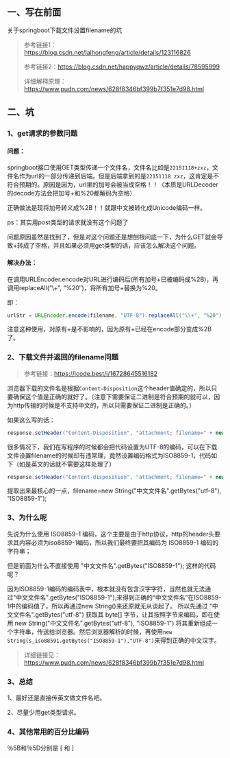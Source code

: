 ## 一、写在前面

关于springboot下载文件设置filename的坑

> 参考链接1：https://blog.csdn.net/laihongfeng/article/details/123116826
>
> 参考链接2：https://blog.csdn.net/happyqwz/article/details/78595999
>
> 详细解释原理：https://www.pudn.com/news/628f8346bf399b7f351e7d98.html



## 二、坑

### 1、get请求的参数问题

#### 问题：

springboot接口使用GET类型传递一个文件名，文件名比如是`22151118+zxz`，文件名作为url的一部分传递到后端。但是后端拿到的是`22151118 zxz`，这肯定是不符合预期的。原因是因为，url里的加号会被当成空格！！（本质是URLDecoder的decode方法会把加号+和%20都解码为空格）

正确做法是现将加号转义成%2B！！就跟中文被转化成Unicode编码一样。

ps：其实用post类型的请求就没有这个问题了

问题原因虽然是找到了，但是对这个问题还是想刨根问底一下，为什么GET就会导致+转成了空格，并且如果必须用get类型的话，应该怎么解决这个问题。

#### 解决办法：

在调用URLEncoder.encode对URL进行编码后(所有加号+已被编码成%2B)，再调用replaceAll(“\\+”, “%20″)，将所有加号+替换为%20。

即：

```java
urlStr = URLEncoder.encode(filename, "UTF-8").replaceAll("\\+", "%20");
```

注意这种使用，对原有+是不影响的，因为原有+已经在encode部分变成%2B了。



### 2、下载文件并返回的filename问题

> 参考链接：https://icode.best/i/16728645516182

浏览器下载的文件名是根据`Content-Disposition`这个header值确定的，所以只要确保这个值是正确的就好了。（注意下需要保证二进制是符合预期的就可以，因为http传输的时候是不支持中文的，所以只需要保证二进制是正确的。）

如果这么写的话：

```java
response.setHeader("Content-Disposition", "attachment; filename=" + new String(filename.getBytes("UTF-8"),"ISO8859-1"));
```

很多情况下，我们在写程序的时候都会把代码设置为UTF-8的编码，可以在下载文件设置filename的时候却有违常理，竟然设置编码格式为ISO8859-1，代码如下（如是英文的话就不需要这样处理了）

```java
response.setHeader("Content-disposition", "attachment; filename=" + new String("中文文件名".getBytes("utf-8"), "ISO8859-1")); 
```

 提取出来最核心的一点，filename=new String("中文文件名".getBytes("utf-8"), "ISO8859-1");

### 3、为什么呢

先说为什么使用 ISO8859-1 编码，这个主要是由于http协议，http的header头要求其内容必须为iso8859-1编码，所以我们最终要把其编码为 ISO8859-1 编码的字符串；

但是前面为什么不直接使用 "中文文件名".getBytes("ISO8859-1"); 这样的代码呢？

因为ISO8859-1编码的编码表中，根本就没有包含汉字字符，当然也就无法通过"中文文件名".getBytes("ISO8859-1");来得到正确的“中文文件名”在ISO8859-1中的编码值了，所以再通过new String()来还原就无从谈起了。 所以先通过 "中文文件名".getBytes("utf-8") 获取其 byte[] 字节，让其按照字节来编码，即在使用 new String("中文文件名".getBytes("utf-8"), "ISO8859-1") 将其重新组成一个字符串，传送给浏览器。然后浏览器解析的时候，再使用`new String(s_iso88591.getBytes("ISO8859-1"),"UTF-8")`来得到正确的中文汉字。

> 详细链接见：https://www.pudn.com/news/628f8346bf399b7f351e7d98.html

### 3、总结

1、最好还是直接传英文做文件名吧。

2、尽量少用get类型请求。

### 4、其他常用的百分比编码

％5B和％5D分别是 [ 和 ] 

